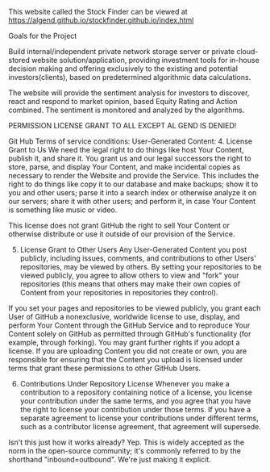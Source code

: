 This website called the Stock Finder can be viewed at https://algend.github.io/stockfinder.github.io/index.html

Goals for the Project 

Build internal/independent private network storage server or private cloud-stored website solution/application, providing investment tools for in-house decision making and offering exclusively to the existing and potential investors(clients), based on predetermined algorithmic data calculations. 

The website will provide the sentiment analysis for investors to discover, react and respond to market opinion, based Equity Rating and Action combined. The sentiment is monitored and analyzed by the algorithms.


PERMISSION LICENSE GRANT TO ALL EXCEPT AL GEND IS DENIED!

Git Hub Terms of service conditions:
User-Generated Content:
4. License Grant to Us
We need the legal right to do things like host Your Content, publish it, and share it. You grant us and our legal successors the right to store, parse, and display Your Content, and make incidental copies as necessary to render the Website and provide the Service. This includes the right to do things like copy it to our database and make backups; show it to you and other users; parse it into a search index or otherwise analyze it on our servers; share it with other users; and perform it, in case Your Content is something like music or video.

This license does not grant GitHub the right to sell Your Content or otherwise distribute or use it outside of our provision of the Service.

5. License Grant to Other Users
Any User-Generated Content you post publicly, including issues, comments, and contributions to other Users' repositories, may be viewed by others. By setting your repositories to be viewed publicly, you agree to allow others to view and "fork" your repositories (this means that others may make their own copies of Content from your repositories in repositories they control).

If you set your pages and repositories to be viewed publicly, you grant each User of GitHub a nonexclusive, worldwide license to use, display, and perform Your Content through the GitHub Service and to reproduce Your Content solely on GitHub as permitted through GitHub's functionality (for example, through forking). You may grant further rights if you adopt a license. If you are uploading Content you did not create or own, you are responsible for ensuring that the Content you upload is licensed under terms that grant these permissions to other GitHub Users.

6. Contributions Under Repository License
Whenever you make a contribution to a repository containing notice of a license, you license your contribution under the same terms, and you agree that you have the right to license your contribution under those terms. If you have a separate agreement to license your contributions under different terms, such as a contributor license agreement, that agreement will supersede.

Isn't this just how it works already? Yep. This is widely accepted as the norm in the open-source community; it's commonly referred to by the shorthand "inbound=outbound". We're just making it explicit.
